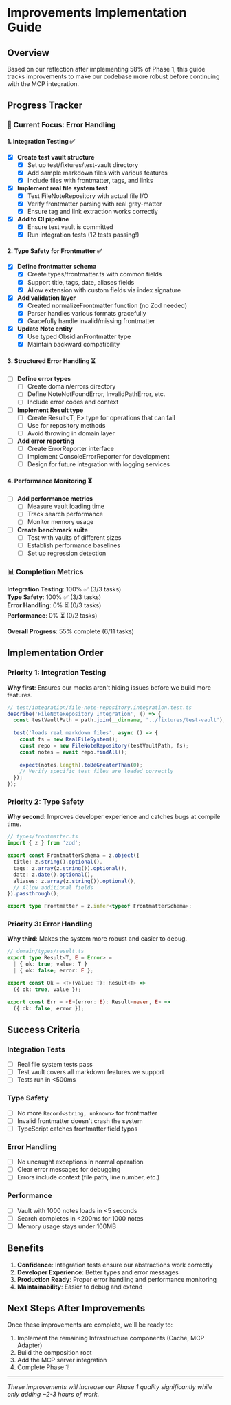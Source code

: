 # Improvements Implementation Guide

## Overview

Based on our reflection after implementing 58% of Phase 1, this guide tracks improvements to make our codebase more robust before continuing with the MCP integration.

## Progress Tracker

### 🎯 Current Focus: Error Handling

#### 1. Integration Testing ✅
- [x] **Create test vault structure**
  - [x] Set up test/fixtures/test-vault directory
  - [x] Add sample markdown files with various features
  - [x] Include files with frontmatter, tags, and links
- [x] **Implement real file system test**
  - [x] Test FileNoteRepository with actual file I/O
  - [x] Verify frontmatter parsing with real gray-matter
  - [x] Ensure tag and link extraction works correctly
- [x] **Add to CI pipeline**
  - [x] Ensure test vault is committed
  - [x] Run integration tests (12 tests passing!)

#### 2. Type Safety for Frontmatter ✅
- [x] **Define frontmatter schema**
  - [x] Create types/frontmatter.ts with common fields
  - [x] Support title, tags, date, aliases fields
  - [x] Allow extension with custom fields via index signature
- [x] **Add validation layer**
  - [x] Created normalizeFrontmatter function (no Zod needed)
  - [x] Parser handles various formats gracefully
  - [x] Gracefully handle invalid/missing frontmatter
- [x] **Update Note entity**
  - [x] Use typed ObsidianFrontmatter type
  - [x] Maintain backward compatibility

#### 3. Structured Error Handling ⏳
- [ ] **Define error types**
  - [ ] Create domain/errors directory
  - [ ] Define NoteNotFoundError, InvalidPathError, etc.
  - [ ] Include error codes and context
- [ ] **Implement Result type**
  - [ ] Create Result<T, E> type for operations that can fail
  - [ ] Use for repository methods
  - [ ] Avoid throwing in domain layer
- [ ] **Add error reporting**
  - [ ] Create ErrorReporter interface
  - [ ] Implement ConsoleErrorReporter for development
  - [ ] Design for future integration with logging services

#### 4. Performance Monitoring ⏳
- [ ] **Add performance metrics**
  - [ ] Measure vault loading time
  - [ ] Track search performance
  - [ ] Monitor memory usage
- [ ] **Create benchmark suite**
  - [ ] Test with vaults of different sizes
  - [ ] Establish performance baselines
  - [ ] Set up regression detection

### 📊 Completion Metrics

**Integration Testing**: 100% ✅ (3/3 tasks)  
**Type Safety**: 100% ✅ (3/3 tasks)  
**Error Handling**: 0% ⏳ (0/3 tasks)  
**Performance**: 0% ⏳ (0/2 tasks)

**Overall Progress**: 55% complete (6/11 tasks)

## Implementation Order

### Priority 1: Integration Testing
**Why first**: Ensures our mocks aren't hiding issues before we build more features.

```typescript
// test/integration/file-note-repository.integration.test.ts
describe('FileNoteRepository Integration', () => {
  const testVaultPath = path.join(__dirname, '../fixtures/test-vault');
  
  test('loads real markdown files', async () => {
    const fs = new RealFileSystem();
    const repo = new FileNoteRepository(testVaultPath, fs);
    const notes = await repo.findAll();
    
    expect(notes.length).toBeGreaterThan(0);
    // Verify specific test files are loaded correctly
  });
});
```

### Priority 2: Type Safety
**Why second**: Improves developer experience and catches bugs at compile time.

```typescript
// types/frontmatter.ts
import { z } from 'zod';

export const FrontmatterSchema = z.object({
  title: z.string().optional(),
  tags: z.array(z.string()).optional(),
  date: z.date().optional(),
  aliases: z.array(z.string()).optional(),
  // Allow additional fields
}).passthrough();

export type Frontmatter = z.infer<typeof FrontmatterSchema>;
```

### Priority 3: Error Handling
**Why third**: Makes the system more robust and easier to debug.

```typescript
// domain/types/result.ts
export type Result<T, E = Error> = 
  | { ok: true; value: T }
  | { ok: false; error: E };

export const Ok = <T>(value: T): Result<T> => 
  ({ ok: true, value });

export const Err = <E>(error: E): Result<never, E> => 
  ({ ok: false, error });
```

## Success Criteria

### Integration Tests
- [ ] Real file system tests pass
- [ ] Test vault covers all markdown features we support
- [ ] Tests run in <500ms

### Type Safety
- [ ] No more `Record<string, unknown>` for frontmatter
- [ ] Invalid frontmatter doesn't crash the system
- [ ] TypeScript catches frontmatter field typos

### Error Handling
- [ ] No uncaught exceptions in normal operation
- [ ] Clear error messages for debugging
- [ ] Errors include context (file path, line number, etc.)

### Performance
- [ ] Vault with 1000 notes loads in <5 seconds
- [ ] Search completes in <200ms for 1000 notes
- [ ] Memory usage stays under 100MB

## Benefits

1. **Confidence**: Integration tests ensure our abstractions work correctly
2. **Developer Experience**: Better types and error messages
3. **Production Ready**: Proper error handling and performance monitoring
4. **Maintainability**: Easier to debug and extend

## Next Steps After Improvements

Once these improvements are complete, we'll be ready to:
1. Implement the remaining Infrastructure components (Cache, MCP Adapter)
2. Build the composition root
3. Add the MCP server integration
4. Complete Phase 1!

---

*These improvements will increase our Phase 1 quality significantly while only adding ~2-3 hours of work.*
